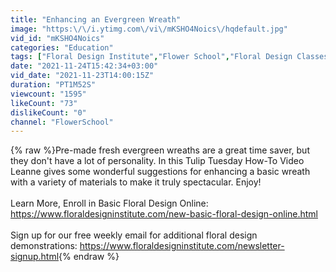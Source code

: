 ```yaml
---
title: "Enhancing an Evergreen Wreath"
image: "https:\/\/i.ytimg.com\/vi\/mKSHO4Noics\/hqdefault.jpg"
vid_id: "mKSHO4Noics"
categories: "Education"
tags: ["Floral Design Institute","Flower School","Floral Design Classes"]
date: "2021-11-24T15:42:34+03:00"
vid_date: "2021-11-23T14:00:15Z"
duration: "PT1M52S"
viewcount: "1595"
likeCount: "73"
dislikeCount: "0"
channel: "FlowerSchool"
---
```

{% raw %}Pre-made fresh evergreen wreaths are a great time saver, but they don't have a lot of personality. In this Tulip Tuesday How-To Video Leanne gives some wonderful suggestions for enhancing a basic wreath with a variety of materials to make it truly spectacular. Enjoy!<br /><br />Learn More, Enroll in Basic Floral Design Online: <a rel="nofollow" target="blank" href="https://www.floraldesigninstitute.com/new-basic-floral-design-online.html">https://www.floraldesigninstitute.com/new-basic-floral-design-online.html</a><br /><br />Sign up for our free weekly email for additional floral design demonstrations: <a rel="nofollow" target="blank" href="https://www.floraldesigninstitute.com/newsletter-signup.html">https://www.floraldesigninstitute.com/newsletter-signup.html</a>{% endraw %}
